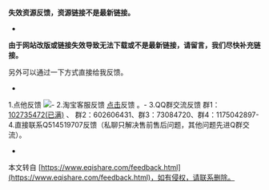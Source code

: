 **失效资源反馈，资源链接不是最新链接。**

-

**由于网站改版或链接失效导致无法下载或不是最新链接，请留言，我们尽快补充链接。**

另外可以通过一下方式直接给我反馈。

-
1.点他反馈 [![](http://rescdn.qqmail.com/zh_CN/htmledition/images/function/qm_open/ico_mailme_02.png)](http://shang.qq.com/wpa/qunwpa?idkey=d3f293287496375ebaef542c7ada4639cdf7527c9386962d902237d6777afc57)-
2.淘宝客服反馈 [点击](https://item.taobao.com/item.htm?id=526551763098)反馈 。-
3.QQ群交流反馈 群1：[102735472(已满)](http://shang.qq.com/wpa/qunwpa?idkey=d3f293287496375ebaef542c7ada4639cdf7527c9386962d902237d6777afc57) 、 群2：[](https://qm.qq.com/cgi-bin/qm/qr?k=Aa1U8L1LraE0_CMmIxL1WqEDk8z7Mwhk&jump_from=webapi)602606431、群3：[](https://qm.qq.com/cgi-bin/qm/qr?k=Aa1U8L1LraE0_CMmIxL1WqEDk8z7Mwhk&jump_from=webapi)73084720、群4：[](https://qm.qq.com/cgi-bin/qm/qr?k=Aa1U8L1LraE0_CMmIxL1WqEDk8z7Mwhk&jump_from=webapi)1175042897-
4.直接联系Q514519707反馈（私聊只解决售前售后问题，其他问题先进Q群交流）。

-

本文转自 [https://www.eqishare.com/feedback.html](https://www.eqishare.com/feedback.html)，如有侵权，请联系删除。